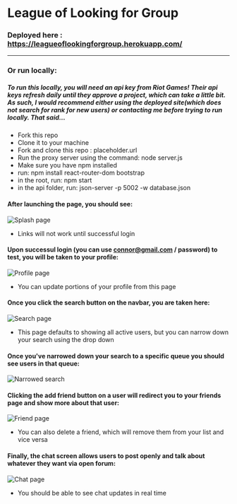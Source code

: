 # League of Looking for Group
### Deployed here : https://leagueoflookingforgroup.herokuapp.com/
------------------------------------------------------------------
### Or run locally:
##### To run this locally, you will need an api key from Riot Games! Their api keys refresh daily until they approve a project, which can take a little bit. As such, I would recommend either using the deployed site(which does not search for rank for new users) or contacting me before trying to run locally. That said... 
* Fork this repo
* Clone it to your machine
* Fork and clone this repo : placeholder.url
* Run the proxy server using the command: node server.js
* Make sure you have npm installed
* run: npm install react-router-dom bootstrap
* in the root, run: npm start 
* in the api folder, run: json-server -p 5002 -w database.json

#### After launching the page, you should see:
![Splash page](https://i.imgur.com/yTivXNc.jpg)
* Links will not work until successful login

#### Upon successul login (you can use connor@gmail.com / password) to test, you will be taken to your profile: 
![Profile page](https://i.imgur.com/3XMTywE.png)
* You can update portions of your profile from this page

#### Once you click the search button on the navbar, you are taken here: 
![Search page](https://i.imgur.com/9rzvjeN.png)
* This page defaults to showing all active users, but you can narrow down your search using the drop down

#### Once you've narrowed down your search to a specific queue you should see users in that queue: 
![Narrowed search](https://i.imgur.com/6raVCcx.png)

#### Clicking the add friend button on a user will redirect you to your friends page and show more about that user:
![Friend page](https://i.imgur.com/qPvY3k2.png)
* You can also delete a friend, which will remove them from your list and vice versa

#### Finally, the chat screen allows users to post openly and talk about whatever they want via open forum:
![Chat page](https://i.imgur.com/qIrsSbV.png)
* You should be able to see chat updates in real time

